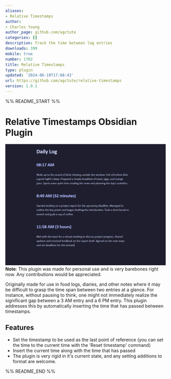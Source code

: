 ```yaml
---
aliases:
- Relative Timestamps
author:
- Charles Young
author_page: github.com/agctute
categories: []
description: Track the time between log entries
downloads: 399
mobile: true
number: 1702
title: Relative Timestamps
type: plugin
updated: '2024-06-19T17:08:43'
url: https://github.com/agctute/relative-timestamps
version: 1.0.1
---
```


%% README_START %%

# Relative Timestamps Obsidian Plugin
![Relative Timestamps](https://raw.githubusercontent.com/agctute/relative-timestamps/HEAD/assets/example.png)
**Note**: This plugin was made for personal use and is very barebones right now. Any contributions would be appreciated.

Originally made for use in food logs, diaries, and other notes where it may be difficult to grasp the time span between two entries at a glance. For instance, without pausing to think, one might not immediately realize the significant gap between a 3 AM entry and a 6 PM entry. This plugin addresses this by automatically inserting the time that has passed between timestamps. 

## Features

- Set the timestamp to be used as the last point of reference (you can set the time to the current time with the 'Reset timestamp' command)
- Insert the current time along with the time that has passed
- The plugin is very rigid in it's current state, and any setting additions to format are welcome. 



%% README_END %%
